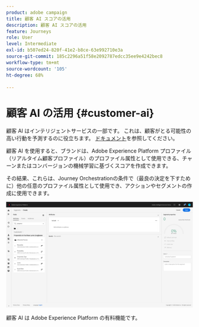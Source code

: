 ```yaml
---
product: adobe campaign
title: 顧客 AI スコアの活用
description: 顧客 AI スコアの活用
feature: Journeys
role: User
level: Intermediate
exl-id: b507ed24-820f-41e2-b8ce-63e992710e3a
source-git-commit: 185c2296a51f58e2092787edcc35ee9e4242bec8
workflow-type: tm+mt
source-wordcount: '105'
ht-degree: 68%

---
```


# 顧客 AI の活用 {#customer-ai}

顧客 AI はインテリジェントサービスの一部です。 これは、顧客がとる可能性の高い行動を予測するのに役立ちます。 [ドキュメント](https://experienceleague.adobe.com/docs/experience-platform/intelligent-services/customer-ai/overview.html?lang=ja)を参照してください。

顧客 AI を使用すると、ブランドは、Adobe Experience Platform プロファイル（リアルタイム顧客プロファイル）のプロファイル属性として使用できる、チャーンまたはコンバージョンの機械学習に基づくスコアを作成できます。

その結果、これらは、Journey Orchestrationの条件で（最良の決定を下すために）他の任意のプロファイル属性として使用でき、アクションやセグメントの作成に使用できます。

![](../assets/customer-ai.png)

顧客 AI は Adobe Experience Platform の有料機能です。
